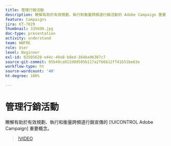 ```yaml
---
title: 管理行銷活動
description: 瞭解有助於有效規劃、執行和衡量跨頻道行銷活動的 Adobe Campaign 重要概念。
feature: Campaigns
jira: KT-7829
thumbnail: 335608.jpg
doc-type: presentation
activity: understand
team: WWFRE
role: User
level: Beginner
exl-id: 02505628-e44c-49a8-b8ed-384ba96387c7
source-git-commit: 05b49ca012d0d505b117a2fb6b12ff41b51be63e
workflow-type: ht
source-wordcount: '40'
ht-degree: 100%

---
```


# 管理行銷活動

瞭解有助於有效規劃、執行和衡量跨頻道行銷宣傳的 [!UICONTROL Adobe Campaign] 重要概念。

>[!VIDEO](https://video.tv.adobe.com/v/335608?quality=12&learn=on)
